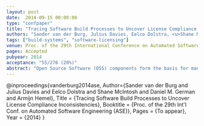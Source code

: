 ```yaml
---
layout: post
date:  2014-09-15 00:00:00
type: "confpaper"
title: "Tracing Software Build Processes to Uncover License Compliance Inconsistencies"
authors: "Sander van der Burg, Julius Davies, Eelco Dolstra, <u>Shane McIntosh</u>, Daniel M. German, and Armijn Hemel"
tags: ["build-systems", "software-licensing"]
venue: Proc. of the 29th International Conference on Automated Software Engineering (ASE)
pages: Accepted
pubyear: 2014
acceptance: "55/276 (20%)"
abstract: "Open Source Software (OSS) components form the basis for many software systems. While the use of OSS components accelerates development, client systems must comply with the license terms of the OSS components that they use. Failure to do so exposes client system distributors to possible litigation from copyright holders. Yet despite the importance of license compliance, tool support for license compliance assessment is lacking. In this paper, we propose an approach to extract and analyze the Concrete Build Dependency Graph (CBDG) of a software system by tracing system calls that occur at build-time. Through a case study of seven open source systems, we show that the extracted CBDGs: (1) accurately classify sources as included in or excluded from deliverables with 88%-100% precision and 98%-100% recall, and (2) can uncover license compliance inconsistencies in real software systems - two of which prompted code fixes in the CUPS and FFmpeg systems."
---
```

@inproceedings{vanderburg2014ase,
	Author={Sander van der Burg and Julius Davies and Eelco Dolstra and Shane McIntosh and Daniel M. German and Armijn Hemel},
	Title = {Tracing Software Build Processes to Uncover License Compliance Inconsistencies},
	Booktitle = {Proc. of the 29th Int'l Conf. on Automated Software Engineering (ASE)},
	Pages = {To appear},
	Year = {2014}
}
